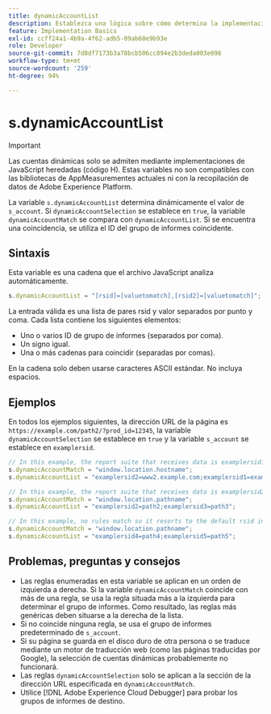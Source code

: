 ```yaml
---
title: dynamicAccountList
description: Establezca una lógica sobre cómo determina la implementación su grupo de informes.
feature: Implementation Basics
exl-id: ccff24a1-4b9a-4f62-adb5-09ab60e9b93e
role: Developer
source-git-commit: 7d8df7173b3a78bcb506cc894e2b3deda003e696
workflow-type: tm+mt
source-wordcount: '259'
ht-degree: 94%

---
```


# s.dynamicAccountList

>[!IMPORTANT]
>
>Las cuentas dinámicas solo se admiten mediante implementaciones de JavaScript heredadas (código H). Estas variables no son compatibles con las bibliotecas de AppMeasurementes actuales ni con la recopilación de datos de Adobe Experience Platform.

La variable `s.dynamicAccountList` determina dinámicamente el valor de `s_account`. Si `dynamicAccountSelection` se establece en `true`, la variable `dynamicAccountMatch` se compara con `dynamicAccountList`. Si se encuentra una coincidencia, se utiliza el ID del grupo de informes coincidente.

## Sintaxis

Esta variable es una cadena que el archivo JavaScript analiza automáticamente.

```JavaScript
s.dynamicAccountList = "[rsid]=[valuetomatch],[rsid2]=[valuetomatch]";
```

La entrada válida es una lista de pares rsid y valor separados por punto y coma. Cada lista contiene los siguientes elementos:

* Uno o varios ID de grupo de informes (separados por coma).
* Un signo igual.
* Una o más cadenas para coincidir (separadas por comas).

En la cadena solo deben usarse caracteres ASCII estándar. No incluya espacios.

## Ejemplos

En todos los ejemplos siguientes, la dirección URL de la página es `https://example.com/path2/?prod_id=12345`, la variable `dynamicAccountSelection` se establece en `true` y la variable `s_account` se establece en `examplersid`.

```js
// In this example, the report suite that receives data is examplersid1.
s.dynamicAccountMatch = "window.location.hostname";
s.dynamicAccountList = "examplersid2=www2.example.com;examplersid1=example.com";

// In this example, the report suite that receives data is examplersid2.
s.dynamicAccountMatch = "window.location.pathname";
s.dynamicAccountList = "examplersid2=path2;examplersid3=path3";

// In this example, no rules match so it resorts to the default rsid in s_account, examplersid.
s.dynamicAccountMatch = "window.location.pathname";
s.dynamicAccountList = "examplersid4=path4;examplersid5=path5";
```

## Problemas, preguntas y consejos

* Las reglas enumeradas en esta variable se aplican en un orden de izquierda a derecha. Si la variable `dynamicAccountMatch` coincide con más de una regla, se usa la regla situada más a la izquierda para determinar el grupo de informes. Como resultado, las reglas más genéricas deben situarse a la derecha de la lista.
* Si no coincide ninguna regla, se usa el grupo de informes predeterminado de `s_account`.
* Si su página se guarda en el disco duro de otra persona o se traduce mediante un motor de traducción web (como las páginas traducidas por Google), la selección de cuentas dinámicas probablemente no funcionará.
* Las reglas `dynamicAccountSelection` solo se aplican a la sección de la dirección URL especificada en `dynamicAccountMatch`.
* Utilice [!DNL Adobe Experience Cloud Debugger] para probar los grupos de informes de destino.
